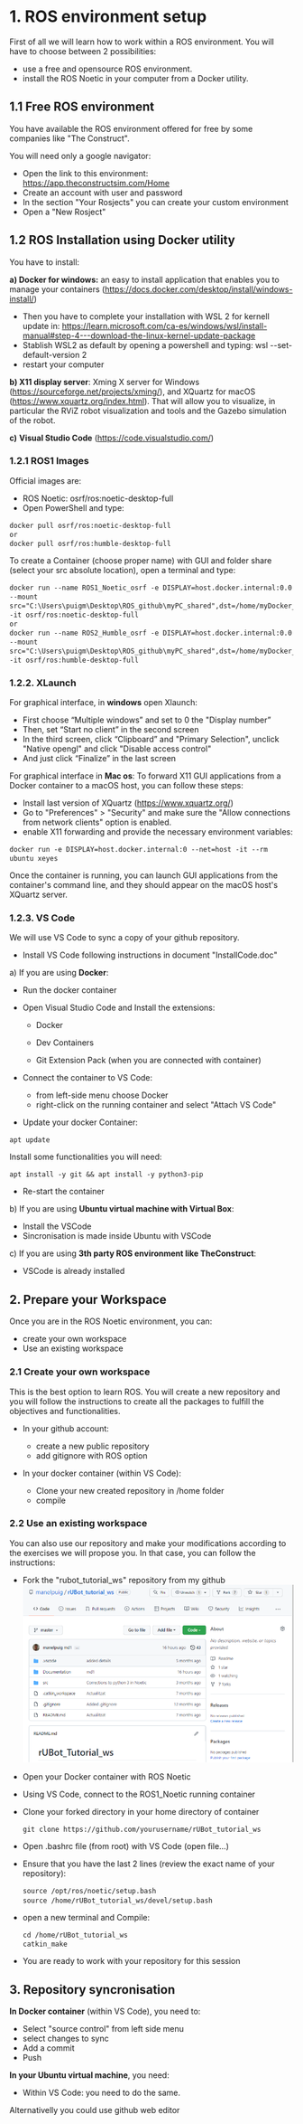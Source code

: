 # **1. ROS environment setup**

First of all we will learn how to work within a ROS environment. You will have to choose between 2 possibilities:
- use a free and opensource ROS environment. 
- install the ROS Noetic in your computer from a Docker utility. 

## **1.1 Free ROS environment**

You have available the ROS environment offered for free by some companies like "The Construct".

You will need only a google navigator:
- Open the link to this environment: https://app.theconstructsim.com/Home
- Create an account with user and password 
- In the section "Your Rosjects" you can create your custom environment
- Open a "New Rosject"

## **1.2 ROS Installation using Docker utility**

You have to install:

**a) Docker for windows:** an easy to install application that enables you to manage your containers (https://docs.docker.com/desktop/install/windows-install/)

* Then you have to complete your installation with WSL 2 for kernell update in: https://learn.microsoft.com/ca-es/windows/wsl/install-manual#step-4---download-the-linux-kernel-update-package
* Stablish WSL2 as default by opening a powershell and typing: wsl --set-default-version 2
* restart your computer

**b) X11 display server**: Xming X server for Windows (https://sourceforge.net/projects/xming/), and XQuartz for macOS (https://www.xquartz.org/index.html). That will allow you to visualize, in particular the RViZ robot visualization and tools and the Gazebo simulation of the robot.

**c)** **Visual Studio Code** (https://code.visualstudio.com/)

### **1.2.1 ROS1 Images**

Official images are:

- ROS Noetic: osrf/ros:noetic-desktop-full
- Open PowerShell and type:

```shell
docker pull osrf/ros:noetic-desktop-full
or
docker pull osrf/ros:humble-desktop-full
```

To create a Container (choose proper name) with GUI and folder share (select your src absolute location), open a terminal and type:

```shell
docker run --name ROS1_Noetic_osrf -e DISPLAY=host.docker.internal:0.0 --mount src="C:\Users\puigm\Desktop\ROS_github\myPC_shared",dst=/home/myDocker_shared,type=bind -it osrf/ros:noetic-desktop-full
or
docker run --name ROS2_Humble_osrf -e DISPLAY=host.docker.internal:0.0 --mount src="C:\Users\puigm\Desktop\ROS_github\myPC_shared",dst=/home/myDocker_shared,type=bind -it osrf/ros:humble-desktop-full
```

### **1.2.2. XLaunch**

For graphical interface, in **windows** open Xlaunch:

- First choose “Multiple windows” and set to 0 the "Display number”
- Then, set “Start no client” in the second screen
- In the third screen, click “Clipboard” and "Primary Selection", unclick "Native opengl" and click "Disable access control"
- And just click “Finalize” in the last screen

For graphical interface in **Mac os**:
To forward X11 GUI applications from a Docker container to a macOS host, you can follow these steps:
 - Install last version of XQuartz (https://www.xquartz.org/)
 - Go to "Preferences" > "Security" and make sure the "Allow connections from network clients" option is enabled.
 - enable X11 forwarding and provide the necessary environment variables:
 ```shell
 docker run -e DISPLAY=host.docker.internal:0 --net=host -it --rm ubuntu xeyes
```
Once the container is running, you can launch GUI applications from the container's command line, and they should appear on the macOS host's XQuartz server.

### **1.2.3. VS Code**

We will use VS Code to sync a copy of your github repository.

- Install VS Code following instructions in document "InstallCode.doc"

a) If you are using **Docker**:

- Run the docker container
- Open Visual Studio Code and Install the extensions:

    - Docker

    - Dev Containers

    - Git Extension Pack (when you are connected with container)

- Connect the container to VS Code:
    - from left-side menu choose Docker
    - right-click on the running container and select "Attach VS Code"
- Update your docker Container:
```shell
apt update
```

Install some functionalities you will need:

```shell
apt install -y git && apt install -y python3-pip
```
- Re-start the container

b) If you are using **Ubuntu virtual machine with Virtual Box**:
- Install the VSCode 
- Sincronisation is made inside Ubuntu with VSCode

c) If you are using **3th party ROS environment like TheConstruct**:
- VSCode is already installed

## **2. Prepare your Workspace**

Once you are in the ROS Noetic environment, you can:

- create your own workspace
- Use an existing workspace

### **2.1 Create your own workspace**

This is the best option to learn ROS. You will create a new repository and you will follow the instructions to create all the packages to fulfill the objectives and functionalities.

- In your github account:
    - create a new public repository
    - add gitignore with ROS option

- In your docker container (within VS Code):
    - Clone your new created repository in /home folder
    - compile 

### **2.2 Use an existing workspace**

You can also use our repository and make your modifications according to the exercises we will propose you.
In that case, you can follow the instructions:

- Fork the "rubot_tutorial_ws" repository from my github
  ![](./Images/1_Setup/1_fork.png)
- Open your Docker container with ROS Noetic
- Using VS Code, connect to the ROS1_Noetic running container
- Clone your forked directory in your home directory of container

  ```shell
  git clone https://github.com/yourusername/rUBot_tutorial_ws
  ```
- Open .bashrc file (from root) with VS Code (open file...)
- Ensure that you have the last 2 lines (review the exact name of your repository):

  ```xml
  source /opt/ros/noetic/setup.bash
  source /home/rUBot_tutorial_ws/devel/setup.bash
  ```
- open a new terminal and Compile:

  ```shell
  cd /home/rUBot_tutorial_ws
  catkin_make
  ```
- You are ready to work with your repository for this session

## **3. Repository syncronisation**

**In Docker container** (within VS Code), you need to:

- Select "source control" from left side menu
- select changes to sync
- Add a commit
- Push

**In your Ubuntu virtual machine**, you need:
- Within VS Code: you need to do the same.

Alternativelly you could use github web editor

